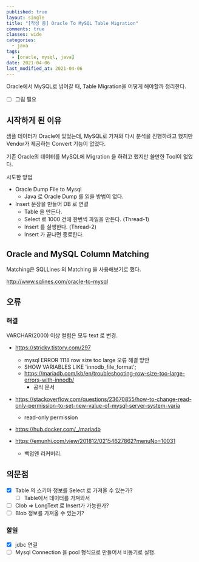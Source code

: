```yaml
---
published: true
layout: single
title: "[작성 중] Oracle To MySQL Table Migration"
comments: true
classes: wide
categories:
  - java
tags:
  - [oracle, mysql, java]
date: 2021-04-06
last_modified_at: 2021-04-06 
---
```

Oracle에서 MySQL로 넘어갈 때, Table Migration을 어떻게 해야할까 정리한다.
- [ ] 그림 필요

## 시작하게 된 이유

샘플 데이터가 Oracle에 있었는데, MySQL로 가져와 다시 분석을 진행하려고 했지만 Vendor가 제공하는 Convert 기능이 없었다.

기존 Oracle의 데이터를 MySQL에 Migration 을 하려고 했지만 쓸만한 Tool이 없었다.

시도한 방법

* Oracle Dump File to Mysql
  * Java 로 Oracle Dump 를 읽을 방법이 없다.
* Insert 문장을 만들어 DB 로 연결
  * Table 을 만든다.
  * Select 로 1000 건에 한번씩 파일을 만든다. (Thread-1)
  * Insert 를 실행한다.  (Thread-2)
  * Insert 가 끝나면 종료한다.


## Oracle and MySQL Column Matching

Matching은 SQLLines 의 Matching 을 사용해보기로 했다.

http://www.sqlines.com/oracle-to-mysql



## 오류

### 해결

VARCHAR(2000) 이상 컬럼은 모두 text 로 변경.

* https://stricky.tistory.com/297
  * mysql ERROR 1118 row size too large 오류 해결 방안
  * SHOW VARIABLES LIKE 'innodb_file_format';
  * https://mariadb.com/kb/en/troubleshooting-row-size-too-large-errors-with-innodb/
    * 공식 문서 

* https://stackoverflow.com/questions/23670855/how-to-change-read-only-permission-to-set-new-value-of-mysql-server-system-varia
  * read-only permission
* https://hub.docker.com/_/mariadb
* https://emunhi.com/view/201812/02154627862?menuNo=10031
  * 백업앤 리커버리.







## 의문점

- [x] Table 의 스키마 정보를 Select 로 가져올 수 있는가?
  - [ ] Table에서 데이터를 가져와서 
- [ ] Clob => LongText 로 Insert가 가능한가?
- [ ] Blob 정보를 가져올 수 있는가?

### 할일

- [x]  jdbc 연결
- [ ]  Mysql Connection 을 pool 형식으로 만들어서 비동기로 실행.